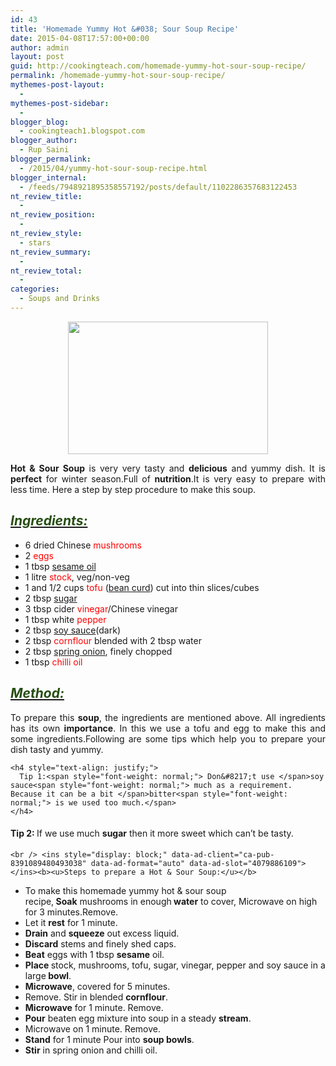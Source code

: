 ```yaml
---
id: 43
title: 'Homemade Yummy Hot &#038; Sour Soup Recipe'
date: 2015-04-08T17:57:00+00:00
author: admin
layout: post
guid: http://cookingteach.com/homemade-yummy-hot-sour-soup-recipe/
permalink: /homemade-yummy-hot-sour-soup-recipe/
mythemes-post-layout:
  - 
mythemes-post-sidebar:
  - 
blogger_blog:
  - cookingteach1.blogspot.com
blogger_author:
  - Rup Saini
blogger_permalink:
  - /2015/04/yummy-hot-sour-soup-recipe.html
blogger_internal:
  - /feeds/7948921895358557192/posts/default/1102286357683122453
nt_review_title:
  - 
nt_review_position:
  - 
nt_review_style:
  - stars
nt_review_summary:
  - 
nt_review_total:
  - 
categories:
  - Soups and Drinks
---
```

<p dir="ltr" style="text-align: left;">
  <p style="clear: both; text-align: center;">
  </p>
  
  <p style="clear: both; text-align: center;">
    <a style="margin-left: 1em; margin-right: 1em;" href="http://2.bp.blogspot.com/-pL-st9cKtNE/VSVWppYTfqI/AAAAAAAAAOA/tiAtfRbeQvc/s1600/recipe338-400w.jpg"><img src="http://2.bp.blogspot.com/-pL-st9cKtNE/VSVWppYTfqI/AAAAAAAAAOA/tiAtfRbeQvc/s1600/recipe338-400w.jpg" alt="" width="320" height="212" border="0" /></a>
  </p>
  
  <p style="text-align: justify;">
    <b>Hot & Sour Soup</b> is very very tasty and <b>delicious</b> and yummy dish. It is <b>perfect</b> for winter season.Full of <b>nutrition</b>.It is very easy to prepare with less time. Here a step by step procedure to make this soup.
  </p>
  
  <h2 style="text-align: left;">
    <i><u><span style="color: #274e13;">Ingredients:</span></u></i>
  </h2>
  
  <ul style="text-align: left;">
    <li>
      6 dried Chinese <span style="color: red;">mushrooms</span>
    </li>
    <li>
      2 <span style="color: red;">eggs</span>
    </li>
    <li>
      1 tbsp <span style="color: red;"><a class="zem_slink" title="Sesame oil" href="http://en.wikipedia.org/wiki/Sesame_oil" target="_blank" rel="wikipedia">sesame oil</a></span>
    </li>
    <li>
      1 litre <span style="color: red;">stock</span>, veg/non-veg
    </li>
    <li>
      1 and 1/2 cups<span style="color: red;"> tofu </span>(<a class="zem_slink" title="Tofu" href="http://en.wikipedia.org/wiki/Tofu" target="_blank" rel="wikipedia">bean curd</a>) cut into thin slices/cubes
    </li>
    <li>
      2 tbsp <span style="color: red;"><a class="zem_slink" title="Sugar" href="http://en.wikipedia.org/wiki/Sugar" target="_blank" rel="wikipedia">sugar</a></span>
    </li>
    <li>
      3 tbsp cider <span style="color: red;">vinegar</span>/Chinese vinegar
    </li>
    <li>
      1 tbsp white <span style="color: red;">pepper</span>
    </li>
    <li>
      2 tbsp<span style="color: red;"> <a class="zem_slink" title="Soy sauce" href="http://en.wikipedia.org/wiki/Soy_sauce" target="_blank" rel="wikipedia">soy sauce</a></span>(dark)
    </li>
    <li>
      2 tbsp <span style="color: red;">cornflour</span> blended with 2 tbsp water
    </li>
    <li>
      2 tbsp <span style="color: red;"><a class="zem_slink" title="Scallion" href="http://en.wikipedia.org/wiki/Scallion" target="_blank" rel="wikipedia">spring onion</a></span>, finely chopped
    </li>
    <li>
      1 tbsp <span style="color: red;">chilli oil</span>
    </li>
  </ul>
  
  <h2 style="text-align: justify;">
    <i><u><span style="color: #274e13;">Method:</span></u></i>
  </h2>
  
  <p>
    <p style="text-align: justify;">
      To prepare this <b>soup</b>, the ingredients are mentioned above. All ingredients has its own <b>importance</b>. In this we use a tofu and egg to make this and some ingredients.Following are some tips which help you to prepare your dish tasty and yummy.
    </p>
    
    <h4 style="text-align: justify;">
      Tip 1:<span style="font-weight: normal;"> Don&#8217;t use </span>soy sauce<span style="font-weight: normal;"> much as a requirement. Because it can be a bit </span>bitter<span style="font-weight: normal;"> is we used too much.</span>
    </h4>
  </p>
  
  <h4 style="text-align: justify;">
    Tip 2: <span style="font-weight: normal;">If we use much </span>sugar<span style="font-weight: normal;"> then it more sweet which can&#8217;t be tasty.</span>
  </h4>
  
  <p>
    <!-- post -->
    
    <br /> <ins style="display: block;" data-ad-client="ca-pub-8391089480493038" data-ad-format="auto" data-ad-slot="4079886109"></ins><b><u>Steps to prepare a Hot & Sour Soup:</u></b>
  </p>
  
  <p>
    <ul style="text-align: left;">
      <li>
        To make this homemade yummy hot & sour soup recipe,<b> Soak</b> mushrooms in enough<b> water</b> to cover, Microwave on high for 3 minutes.Remove.
      </li>
      <li>
        Let it <b>rest</b> for 1 minute.
      </li>
      <li>
        <b>Drain</b> and <b>squeeze</b> out excess liquid.
      </li>
      <li>
        <b>Discard</b> stems and finely shed caps.
      </li>
      <li>
        <b>Beat</b> eggs with 1 tbsp <b>sesame</b> oil.
      </li>
      <li>
        <b>Place </b>stock, mushrooms, tofu, sugar, vinegar, pepper and soy sauce in a large<b> bowl</b>.
      </li>
      <li>
        <b>Microwave</b>, covered for 5 minutes.
      </li>
      <li>
        Remove. Stir in blended <b>cornflour</b>.
      </li>
      <li>
        <b>Microwave</b> for 1 minute. Remove.
      </li>
      <li>
        <b>Pour</b> beaten egg mixture into soup in a steady <b>stream</b>.
      </li>
      <li>
        Microwave on 1 minute. Remove.
      </li>
      <li>
        <b>Stand</b> for 1 minute Pour into <b>soup bowls</b>.
      </li>
      <li>
        <b>Stir</b> in spring onion and chilli oil.
      </li>
    </ul>
  </p>
</p>